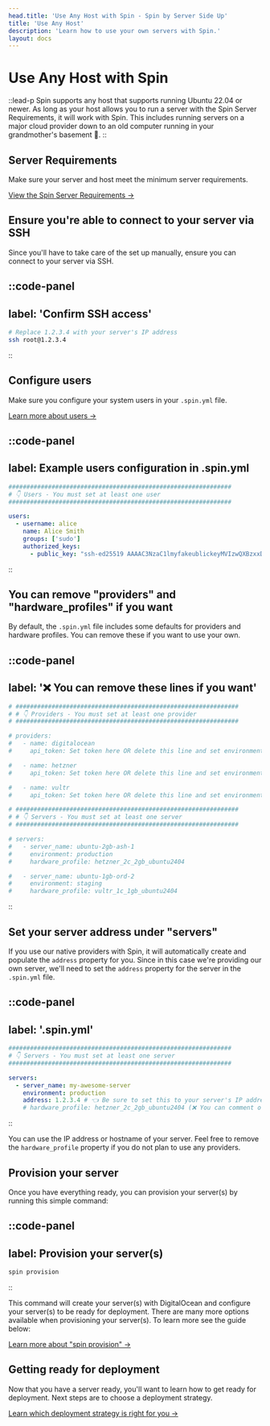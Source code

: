 ```yaml
---
head.title: 'Use Any Host with Spin - Spin by Server Side Up'
title: 'Use Any Host'
description: 'Learn how to use your own servers with Spin.'
layout: docs
---
```


# Use Any Host with Spin
::lead-p
Spin supports any host that supports running Ubuntu 22.04 or newer. As long as your host allows you to run a server with the Spin Server Requirements, it will work with Spin. This includes running servers on a major cloud provider down to an old computer running in your grandmother's basement 🤠.
::

## Server Requirements
Make sure your server and host meet the minimum server requirements.

[View the Spin Server Requirements →](/docs/creating-servers/server-requirements)

## Ensure you're able to connect to your server via SSH
Since you'll have to take care of the set up manually, ensure you can connect to your server via SSH.

::code-panel
---
label: 'Confirm SSH access'
---
```bash
# Replace 1.2.3.4 with your server's IP address
ssh root@1.2.3.4
```
::

## Configure users
Make sure you configure your system users in your `.spin.yml` file.

[Learn more about users →](/docs/server-configuration/spin-yml-usage#users)

::code-panel
---
label: Example users configuration in .spin.yml
---
```yaml
##############################################################
# 👇 Users - You must set at least one user
##############################################################

users:
  - username: alice
    name: Alice Smith
    groups: ['sudo']
    authorized_keys:
      - public_key: "ssh-ed25519 AAAAC3NzaC1lmyfakeublickeyMVIzwQXBzxxD9b8Erd1FKVvu alice"
```
::

## You can remove "providers" and "hardware_profiles" if you want
By default, the `.spin.yml` file includes some defaults for providers and hardware profiles. You can remove these if you want to use your own.

::code-panel
---
label: '❌ You can remove these lines if you want'
---
```yaml
# ##############################################################
# # 👇 Providers - You must set at least one provider
# ##############################################################

# providers:
#   - name: digitalocean
#     api_token: Set token here OR delete this line and set environment variable DO_API_TOKEN

#   - name: hetzner
#     api_token: Set token here OR delete this line and set environment variable HCLOUD_TOKEN

#   - name: vultr
#     api_token: Set token here OR delete this line and set environment variable VULTR_API_KEY

# ##############################################################
# # 👇 Servers - You must set at least one server
# ##############################################################

# servers:
#   - server_name: ubuntu-2gb-ash-1
#     environment: production
#     hardware_profile: hetzner_2c_2gb_ubuntu2404

#   - server_name: ubuntu-1gb-ord-2
#     environment: staging
#     hardware_profile: vultr_1c_1gb_ubuntu2404
```
::

## Set your server address under "servers"
If you use our native providers with Spin, it will automatically create and populate the `address` property for you. Since in this case we're providing our own server, we'll need to set the `address` property for the server in the `.spin.yml` file.

::code-panel
---
label: '.spin.yml'
---
```yaml
##############################################################
# 👇 Servers - You must set at least one server
##############################################################

servers:
  - server_name: my-awesome-server
    environment: production
    address: 1.2.3.4 # 👈 Be sure to set this to your server's IP address or DNS hostname
    # hardware_profile: hetzner_2c_2gb_ubuntu2404 (❌ You can comment or delete this line out)
```
::

You can use the IP address or hostname of your server. Feel free to remove the `hardware_profile` property if you do not plan to use any providers.

## Provision your server
Once you have everything ready, you can provision your server(s) by running this simple command:

::code-panel
---
label: Provision your server(s)
---
```bash
spin provision
```
::

This command will create your server(s) with DigitalOcean and configure your server(s) to be ready for deployment. There are many more options available when provisioning your server(s). To learn more see the guide below:

[Learn more about "spin provision" →](/docs/command-reference/provision)

## Getting ready for deployment
Now that you have a server ready, you'll want to learn how to get ready for deployment. Next steps are to choose a deployment strategy.

[Learn which deployment strategy is right for you →](/docs/deployment/choosing-a-deployment-strategy)